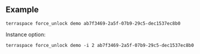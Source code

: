 ## Example

    terraspace force_unlock demo ab7f3469-2a5f-07b9-29c5-dec1537ec8b0

Instance option:

    terraspace force_unlock demo -i 2 ab7f3469-2a5f-07b9-29c5-dec1537ec8b0
